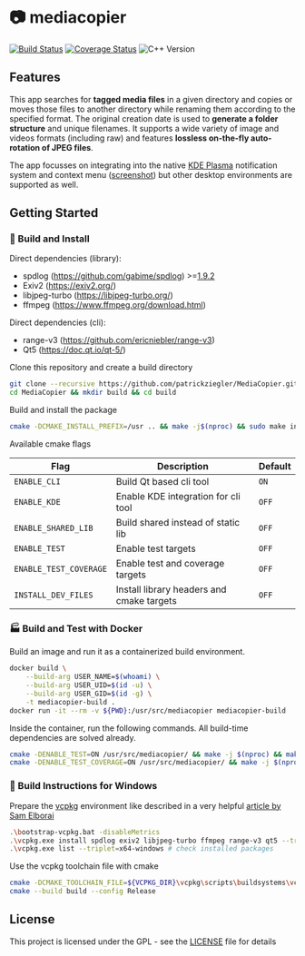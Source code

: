 # :camera: mediacopier

[![Build Status](https://github.com/patrickziegler/MediaCopier/actions/workflows/build-and-test.yml/badge.svg?branch=master)](https://github.com/patrickziegler/MediaCopier/actions/workflows/build-and-test.yml?query=branch%3Amaster)
[![Coverage Status](https://coveralls.io/repos/github/patrickziegler/MediaCopier/badge.svg?branch=master)](https://coveralls.io/github/patrickziegler/MediaCopier?branch=master)
![C++ Version](https://img.shields.io/badge/C++-17-blue.svg?style=flat&logo=c%2B%2B)

## Features
This app searches for **tagged media files** in a given directory and copies or moves those files to another directory while renaming them according to the specified format.
The original creation date is used to **generate a folder structure** and unique filenames.
It supports a wide variety of image and videos formats (including raw) and features **lossless on-the-fly auto-rotation of JPEG files**.

<!--gif was created with 'ffmpeg -i capture.mp4 -r 10 -vf "fps=10,scale=830:-1:flags=lanczos,split[s0][s1];[s0]palettegen[p];[s1][p]paletteuse" -loop 0 demo.gif'-->
The app focusses on integrating into the native [KDE Plasma](https://kde.org/de/) notification system and context menu ([screenshot](https://i.imgur.com/LF5Vnj9.mp4)) but other desktop environments are supported as well.

## Getting Started

### :hammer: Build and Install

Direct dependencies (library):
- spdlog (https://github.com/gabime/spdlog) >=[1.9.2](https://github.com/gabime/spdlog/releases/tag/v1.9.2)
- Exiv2 (https://exiv2.org/)
- libjpeg-turbo (https://libjpeg-turbo.org/)
- ffmpeg (https://www.ffmpeg.org/download.html)

Direct dependencies (cli):
- range-v3 (https://github.com/ericniebler/range-v3)
- Qt5 (https://doc.qt.io/qt-5/)

Clone this repository and create a build directory
```sh
git clone --recursive https://github.com/patrickziegler/MediaCopier.git
cd MediaCopier && mkdir build && cd build
```

Build and install the package
```sh
cmake -DCMAKE_INSTALL_PREFIX=/usr .. && make -j$(nproc) && sudo make install
```

Available cmake flags

| Flag                   | Description                               | Default   |
|------------------------|-------------------------------------------|-----------|
| `ENABLE_CLI`           | Build Qt based cli tool                   | `ON`      |
| `ENABLE_KDE`           | Enable KDE integration for cli tool       | `OFF`     |
| `ENABLE_SHARED_LIB`    | Build shared instead of static lib        | `OFF`     |
| `ENABLE_TEST`          | Enable test targets                       | `OFF`     |
| `ENABLE_TEST_COVERAGE` | Enable test and coverage targets          | `OFF`     |
| `INSTALL_DEV_FILES`    | Install library headers and cmake targets | `OFF`     |

### :factory: Build and Test with Docker

Build an image and run it as a containerized build environment.
```sh
docker build \
    --build-arg USER_NAME=$(whoami) \
    --build-arg USER_UID=$(id -u) \
    --build-arg USER_GID=$(id -g) \
    -t mediacopier-build .
docker run -it --rm -v ${PWD}:/usr/src/mediacopier mediacopier-build
```

Inside the container, run the following commands.
All build-time dependencies are solved already.
```sh
cmake -DENABLE_TEST=ON /usr/src/mediacopier/ && make -j $(nproc) && make test
cmake -DENABLE_TEST_COVERAGE=ON /usr/src/mediacopier/ && make -j $(nproc) && make coverage
```

### :paperclip: Build Instructions for Windows

Prepare the [vcpkg](https://github.com/microsoft/vcpkg#using-vcpkg-with-cmake) environment like described in a very helpful [article by Sam Elborai](https://sam.elborai.me/articles/vscode-cpp-dev-environment-2020/)
```sh
.\bootstrap-vcpkg.bat -disableMetrics
.\vcpkg.exe install spdlog exiv2 libjpeg-turbo ffmpeg range-v3 qt5 --triplet=x64-windows
.\vcpkg.exe list --triplet=x64-windows # check installed packages
```

Use the vcpkg toolchain file with cmake
```sh
cmake -DCMAKE_TOOLCHAIN_FILE=${VCPKG_DIR}\vcpkg\scripts\buildsystems\vcpkg.cmake -DVCPKG_TARGET_TRIPLET=x64-windows -B build -S .
cmake --build build --config Release
```

## License

This project is licensed under the GPL - see the [LICENSE](LICENSE) file for details
